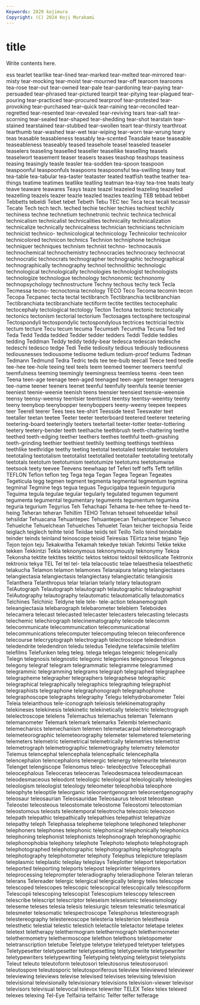 ```yaml
---
Keywords: 2829 kojimura
Copyright: (C) 2024 Koji Murakami
---
```


# title

Write contents here.



ess tearlet tearlike tear-lined tear-marked tear-melted
tear-mirrored tear-misty tear-mocking tear-moist tear-mourned tear-off tearoom tearooms tea-rose tear-out
tear-owned tear-pale tear-pardoning tear-paying tear-persuaded tear-phrased tear-pictured tearpit tear-pitying tear-plagued
tear-pouring tear-practiced tear-procured tearproof tear-protested tear-provoking tear-purchased tear-quick tear-raining tear-reconciled
tear-regretted tear-resented tear-revealed tear-reviving tears tear-salt tear-scorning tear-sealed tear-shaped tear-shedding
tear-shot tearstain tear-stained tearstained tear-stubbed tear-swollen teart tear-thirsty tearthroat tearthumb
tear-washed tear-wet tear-wiping tear-worn tear-wrung teary teas teasable teasableness teasably
tea-scented Teasdale tease teaseable teaseableness teaseably teased teasehole teasel teaseled
teaseler teaselers teaseling teaselled teaseller teasellike teaselling teasels teaselwort teasement
teaser teasers teases teashop teashops teasiness teasing teasingly teasle teasler
tea-sodden tea-spoon teaspoon teaspoonful teaspoonfuls teaspoons teaspoonsful tea-swilling teasy teat
tea-table tea-tabular tea-taster teataster teated teatfish teathe teather tea-things teatime
teatimes teatlike teatling teatman tea-tray tea-tree teats teaty teave teaware
teawares Teays teaze teazel teazeled teazeling teazelled teazelling teazels teazer
teazle teazled teazles teazling TEB tebbad tebbet Tebbetts tebeldi Tebet
tebet Tebeth Tebu TEC tec Teca teca tecali tecassir Tecate
Tech tech tech. teched techie techier techies techiest techily techiness
techne technetium technetronic technic technica technical technicalism technicalist technicalities technicality
technicalization technicalize technically technicalness technician technicians technicism technicist technico- technicological
technicology Technicolor technicolor technicolored technicon technics Technion techniphone technique techniquer
techniques technism technist techno- technocausis technochemical technochemistry technocracies technocracy technocrat
technocratic technocrats technographer technographic technographical technographically technography technol technolithic technologic
technological technologically technologies technologist technologists technologize technologue technology technonomic technonomy
technopsychology technostructure Techny techous techy teck Tecla Tecmessa tecno- tecnoctonia
tecnology TECO Teco Tecoma tecomin tecon Tecopa Tecpanec tecta tectal
tectibranch Tectibranchia tectibranchian Tectibranchiata tectibranchiate tectiform tectite tectites tectocephalic tectocephaly
tectological tectology Tecton Tectona tectonic tectonically tectonics tectonism tectorial tectorium
Tectosages tectosphere tectospinal Tectospondyli tectospondylic tectospondylous tectrices tectricial tectrix tectum
tecture Tecu tecum tecuma Tecumseh Tecumtha Tecuna Ted ted Teda
Tedd Tedda tedded Tedder tedder tedders Teddi Teddie teddies tedding
Teddman Teddy teddy teddy-bear tedesca tedescan tedesche tedeschi tedesco tedge
Tedi Tedie tediosity tedious tediously tediousness tediousnesses tediousome tedisome tedium
tedium-proof tediums Tedman Tedmann Tedmund Tedra Tedric teds tee tee-bulb
teecall Teece teed teedle tee-hee tee-hole teeing teel teels teem
teemed teemer teemers teemful teemfulness teeming teemingly teemingness teemless teems
-teen teen Teena teen-age teenage teen-aged teenaged teen-ager teenager teenagers
tee-name teener teeners teenet teenful teenfully teenfuls teenie teenier teeniest
teenie-weenie teenish teens teensier teensiest teensie-weensie teensy teensy-weensy teentsier teentsiest
teentsy teentsy-weentsy teenty teeny teenybop teenybopper teenyboppers teeny-weeny teepee teepees
teer Teerell teerer Tees tees tee-shirt Teesside teest Teeswater teet
teetaller teetan teetee Teeter teeter teeterboard teetered teeterer teetering teetering-board
teeteringly teeters teetertail teeter-totter teeter-tottering teetery teetery-bender teeth teethache teethbrush
teeth-chattering teethe teethed teeth-edging teether teethers teethes teethful teeth-gnashing teeth-grinding
teethier teethiest teethily teething teethings teethless teethlike teethridge teethy teeting
teetotal teetotaled teetotaler teetotalers teetotaling teetotalism teetotalist teetotalled teetotaller teetotalling
teetotally teetotals teetotum teetotumism teetotumize teetotums teetotumwise teetsook teety teevee
Teevens teewhaap tef Teferi teff teffs Tefft tefillin TEFLON Teflon
teflon teg Tega tega Tegan Tegea Tegean Tegeates Tegeticula tegg
tegmen tegment tegmenta tegmental tegmentum tegmina tegminal Tegmine tegs tegua
teguas Tegucigalpa teguexin teguguria Teguima tegula tegulae tegular tegularly tegulated
tegumen tegument tegumenta tegumental tegumentary teguments tegumentum tegumina teguria tegurium
Tegyrius Teh Tehachapi Tehama te-hee tehee te-heed te-heing Teheran teheran
Tehillim TEHO Tehran tehseel tehseeldar tehsil tehsildar Tehuacana Tehuantepec Tehuantepecan
Tehuantepecer Tehueco Tehuelche Tehuelchean Tehuelches Tehuelet Teian teicher teichopsia Teide
teiglach teiglech teihte teiid Teiidae teiids teil Teillo Teilo teind
teindable teinder teinds teinland teinoscope teioid Teiresias TEirtza teise tejano
Tejo Tejon tejon teju Tekakwitha Tekamah tekedye tekiah Tekintsi Tekke
tekke tekken Tekkintzi Tekla teknonymous teknonymously teknonymy Tekoa Tekonsha tektite
tektites tektitic tektos tektosi tektosil tektosilicate Tektronix tektronix tekya TEL
Tel tel tel- tela telacoustic telae telaesthesia telaesthetic telakucha Telamon
telamon telamones Telanaipura telang telangiectases telangiectasia telangiectasis telangiectasy telangiectatic telangiosis
Telanthera Telanthropus telar telarian telarly telary telautogram TelAutograph Telautograph telautograph
telautographic telautographist TelAutography telautography telautomatic telautomatically telautomatics Telchines Telchinic Teldyne
tele tele- tele-action teleanemograph teleangiectasia telebarograph telebarometer teleblem Teleboides telecamera
telecast telecasted telecaster telecasters telecasting telecasts telechemic telechirograph telecinematography telecode
telecomm telecommunicate telecommunication telecommunicational telecommunications telecomputer telecomputing telecon teleconference telecourse
telecryptograph telectrograph telectroscope teledendrion teledendrite teledendron teledu teledus Teledyne telefacsimile
telefilm telefilms Telefunken teleg teleg. telega telegas telegenic telegenically Telegn
telegnosis telegnostic telegonic telegonies telegonous Telegonus telegony telegraf telegram telegrammatic
telegramme telegrammed telegrammic telegramming telegrams telegraph telegraphed telegraphee telegrapheme telegrapher
telegraphers telegraphese telegraphic telegraphical telegraphically telegraphics telegraphing telegraphist telegraphists telegraphone
telegraphonograph telegraphophone telegraphoscope telegraphs telegraphy Telegu telehydrobarometer Telei Teleia teleianthous
tele-iconograph teleiosis telekinematography telekineses telekinesis telekinetic telekinetically telelectric telelectrograph telelectroscope
telelens Telemachus telemachus teleman Telemann telemanometer Telemark telemark telemarks Telembi
telemechanic telemechanics telemechanism telemen telemetacarpal telemeteorograph telemeteorographic telemeteorography telemeter telemetered
telemetering telemeters telemetric telemetrical telemetrically telemetries telemetrist telemetrograph telemetrographic telemetrography
telemetry telemotor Telemus telencephal telencephala telencephalic telencephalla telencephalon telencephalons telenergic
telenergy teleneurite teleneuron Telenget telengiscope Telenomus teleo- teleobjective Teleocephali teleocephalous
Teleoceras teleoceras Teleodesmacea teleodesmacean teleodesmaceous teleodont teleologic teleological teleologically teleologies
teleologism teleologist teleology teleometer teleophobia teleophore teleophyte teleoptile teleorganic teleoroentgenogram
teleoroentgenography teleosaur teleosaurian Teleosauridae Teleosaurus teleost teleostean Teleostei teleosteous teleostomate
teleostome Teleostomi teleostomian teleostomous teleosts teleotemporal teleotrocha teleozoic teleozoon telepath
telepathic telepathically telepathies telepathist telepathize telepathy teleph Telephassa telepheme telephone
telephoned telephoner telephoners telephones telephonic telephonical telephonically telephonics telephoning telephonist
telephonists telephonograph telephonographic telephonophobia telephony telephote Telephoto telephoto telephotograph telephotographed
telephotographic telephotographing telephotographs telephotography telephotometer telephoty Telephus telepicture teleplasm teleplasmic
teleplastic teleplay teleplays Teleplotter teleport teleportation teleported teleporting teleports telepost
teleprinter teleprinters teleprocessing teleprompter teleradiography teleradiophone Teleran teleran telerans Telereader
telergic telergical telergically telergy teles telescope telescoped telescopes telescopic telescopical
telescopically telescopiform Telescopii telescoping telescopist Telescopium telescopy telescreen telescribe telescript
telescriptor teleseism teleseismic teleseismology teleseme teleses telesia telesis telesiurgic telesm
telesmatic telesmatical telesmeter telesomatic telespectroscope Telesphorus telestereograph telestereography telestereoscope telesteria
telesterion telesthesia telesthetic telestial telestic telestich teletactile teletactor teletape teletex
teletext teletherapy telethermogram telethermograph telethermometer telethermometry telethermoscope telethon telethons teletopometer
teletranscription teletube Teletype teletype teletyped teletyper teletypes Teletypesetter teletypesetter teletypesetting
teletypewrite teletypewriter teletypewriters teletypewriting Teletyping teletyping teletypist teletypists Teleut teleuto
teleutoform teleutosori teleutosorus teleutosorusori teleutospore teleutosporic teleutosporiferous teleview televiewed televiewer
televiewing televiews televise televised televises televising television televisional televisionally televisionary
televisions television-viewer televisor televisors televisual televocal televox telewriter TELEX Telex
telex telexed telexes telexing Tel-Eye Telfairia telfairic Telfer telfer telferage
